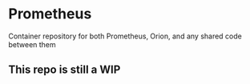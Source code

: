 # Prometheus
Container repository for both Prometheus, Orion, and any shared code between them

This repo is still a WIP
------
